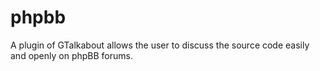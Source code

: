 # phpbb
A plugin of GTalkabout allows the user to discuss the source code easily and openly on phpBB forums.
